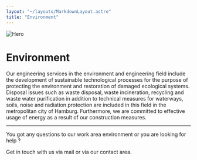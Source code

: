 ```yaml
---
layout: "~/layouts/MarkdownLayout.astro"
title: "Environment"
---
```


![Hero](~/assets/environment.jpg)

# Environment

Our engineering services in the environment and engineering field
include the development of sustainable technological processes for the
purpose of protecting the environment and restoration of damaged
ecological systems. Disposal issues such as waste disposal, waste
incineration, recycling and waste water purification in addition to
technical measures for waterways, soils, noise and radiation protection
are included in this field in the metropolitan city of Hamburg.
Furthermore, we are committed to effective usage of energy as a result
of our construction measures.

---

You got any questions to our work area environment or you are looking for help ?

Get in touch with us via mail or via our contact area.

